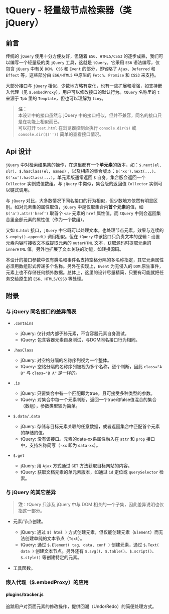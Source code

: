 # tQuery - 轻量级节点检索器（类 jQuery）

## 前言

传统的 `jQuery` 使用十分方便友好，但随着 `ES6`、`HTML5/CSS3` 的逐步成熟，我们可以编写一个轻量级的类 `jQuery` 工具，这就是 `tQuery`。它采用 `ES6` 语法编写，仅包含 `jQuery` 中有关 `DOM`、`CSS` 和 `Event` 的部分，即省略了 `Ajax`、`Deferred` 和 `Effect` 等，这些部分由 `ES6/HTML5` 中原生的 `Fetch`、`Promise` 和 `CSS3` 来支持。

大部分接口与 `jQuery` 相似，少数地方略有变化，也有一些扩展和增强，如支持嵌入代理（见 `$.embedProxy`），用户可以修改接口的默认行为。`tQuery` 名称里的 `t` 来源于 `Tpb` 里的 `Template`，但也可以理解为 `tiny`。

> **注：**<br>
> 本设计中的接口虽然与 jQuery 中的接口相似，但并不兼容，同名的接口只是在功能上相似而已。<br>
> 可以打开 `test.html` 在浏览器控制台执行 `console.dir($)` 或 `console.dir($(''))` 简单的查看接口情况。<br>



## Api 设计

`jQuery` 中对检索结果集的操作，在这里都有一个**单元素**的版本，如：`$.next(el, slr)`、`$.hasClass(el, names)` ，以及相应的集合版本：`$('xx').next(...)`、`$('xx').hasClass(...)`。单元素版通常返回 `$` 自身，集合版会返回一个 `Collector` 实例或值数组。与 `jQuery` 中类似，集合版的返回值 `Collector` 实例可以链式调用。

与 `jQuery` 对比，大多数情况下同名接口的行为相似，但少数地方依然有明显区别。如对元素集的属性取值，`jQuery` 中是仅取集合内**首个元素**的值，如 `$('a').attr('href')` 取首个 `<a>` 元素的 `href` 属性值，而 `tQuery` 中则会返回集合里全部元素的属性值（作为一个数组）。

又如 `$.html` 接口，`jQuery` 中它既可以处理文本，也处理节点元素，效果与连续的 `$.empty().append()` 调用相似。但在 `tQuery` 中该接口只负责文本的逻辑：设置元素内容时接收文本或提取元素的 `outerHTML` 文本，获取源码时提取元素的 `innerHTML` 值。另外也扩展了文本关联的功能，如转换源码。

本设计的接口参数中仅有类名和事件名支持空格分隔的多名称指定，其它元素属性必须用数组形式传递多个名称。另外在实现上，`Event` 为无侵入的 `DOM` 原生事件，元素上也不存储任何额外数据。总体上，这里的设计尽量精简，只要有可能就把任务交给原生的 `ES6`、`HTML5/CSS3` 等处理。


## 附录

### 与 jQuery 同名接口的差异简表

- `.contains`
    - jQuery: 仅针对内部子孙元素，不含容器元素自身测试。
    - tQuery: 包含容器元素自身测试，与DOM同名接口行为相同。

- `.hasClass`
    - jQuery: 对空格分隔的名称序列视为一个整体。
    - tQuery: 空格分隔的名称序列被视为多个名称，逐个判断，因此 `class="A B"` 与 `class="B A"` 是一样的。

- `.is`
    - jQuery: 只要集合中有一个匹配即为true，且可接受多种类型的参数。
    - tQuery: 对集合中每一个元素判断，返回一个true和false值混合的集合（数组），参数类型较为简单。

- `$.data/.data`
    - jQuery: 存储与目标元素关联的任意数据，或者返回集合中匹配首个元素的存储的值。
    - tQuery: 没有该接口。元素的data-xx系属性融入在 `attr` 和 `prop` 接口中，支持名称简写（`-xx` 即为 `data-xx`）。

- `$.get`
    - jQuery: 用 `Ajax` 方式通过 `GET` 方法获取目标网站的内容。
    - tQuery: 获取文档元素的单元素版本，如通过 `id` 定位或 `querySelector` 检索。


### 与 jQuery 的其它差异

> **注**：tQuery 只涉及 jQuery 中与 DOM 相关的一个子集，因此差异说明也仅指这一部分。

- 元素/节点创建。
    - jQuery: 通过 `$( html )` 方式创建元素，但仅能创建元素（`Element`）而无法创建单纯的文本节点（`Text`）。
    - tQuery: 通过 `$.Element( tag, data, conf )` 创建元素，通过 `$.Text( data )` 创建文本节点。另外还有 `$.svg()`、`$.table()`、`$.script()`、`$.style()` 等创建特定的元素。

- 工具函数。



### 嵌入代理（$.embedProxy）的应用

#### plugins/tracker.js

追踪用户对页面元素的修改操作，提供回溯（Undo/Redo）的简便处理方式。
